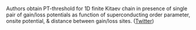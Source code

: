
Authors obtain PT-threshold for 1D finite Kitaev chain in presence of single pair of gain/loss potentials as function of superconducting order parameter, onsite potential, & distance between gain/loss sites. ([Twitter](https://twitter.com/JoshuahHeath/status/1371575672670461953))
